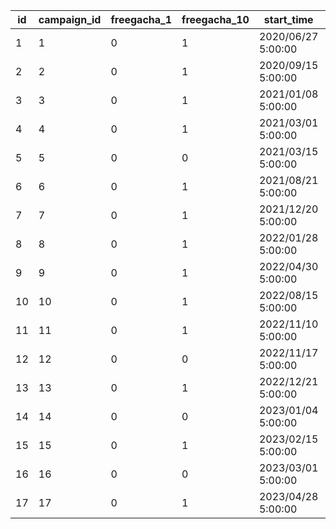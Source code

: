 |id|campaign_id|freegacha_1|freegacha_10|start_time|end_time|stock_10_flag|relation_id|relation_count|
| --- | --- | --- | --- | --- | --- | --- | --- | --- |
|1|1|0|1|2020/06/27 5:00:00|2020/07/08 4:59:59|0|0|0|
|2|2|0|1|2020/09/15 5:00:00|2020/09/29 4:59:59|0|0|0|
|3|3|0|1|2021/01/08 5:00:00|2021/01/22 4:59:59|0|0|0|
|4|4|0|1|2021/03/01 5:00:00|2021/03/15 4:59:59|1|0|0|
|5|5|0|0|2021/03/15 5:00:00|2021/04/17 4:59:59|1|4|14|
|6|6|0|1|2021/08/21 5:00:00|2021/09/07 4:59:59|1|0|0|
|7|7|0|1|2021/12/20 5:00:00|2022/01/03 15:59:59|1|0|0|
|8|8|0|1|2022/01/28 5:00:00|2022/02/12 4:59:59|1|0|0|
|9|9|0|1|2022/04/30 5:00:00|2022/05/07 4:59:59|1|0|0|
|10|10|0|1|2022/08/15 5:00:00|2022/09/01 4:59:59|1|0|0|
|11|11|0|1|2022/11/10 5:00:00|2022/11/17 4:59:59|1|0|0|
|12|12|0|0|2022/11/17 5:00:00|2022/11/30 4:59:59|1|11|7|
|13|13|0|1|2022/12/21 5:00:00|2023/01/04 4:59:59|1|0|0|
|14|14|0|0|2023/01/04 5:00:00|2023/01/31 4:59:59|1|13|14|
|15|15|0|1|2023/02/15 5:00:00|2023/03/01 4:59:59|1|0|0|
|16|16|0|0|2023/03/01 5:00:00|2023/03/31 4:59:59|1|15|14|
|17|17|0|1|2023/04/28 5:00:00|2023/05/08 4:59:59|1|0|0|